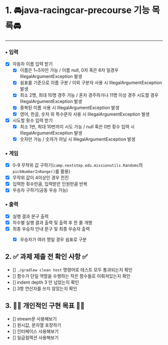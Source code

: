 # 1. 🚘java-racingcar-precourse 기능 목록🚘
---

### ▪️ 입력
- [x] 자동차 이름 입력 받기
    - [x] 이름은 1~5자만 가능 / 이름 null, 0자 혹은 6자 일경우 IllegalArgumentException 발생
    - [x] 쉼표를 기준으로 이름 구분 / 이외 구분자 사용 시 IllegalArgumentException 발생
    - [x] 최소 2명, 최대 10명 경주 가능 / 혼자 경주하거나 11명 이상 경주 시도할 경우 IllegalArgumentException 발생
    - [x] 중복된 이름 사용 시 IllegalArgumentException 발생
    - [x] 영어, 한글, 숫자 외 특수문자 사용 시 IllegalArgumentException 발생
- [x] 시도할 횟수 입력 받기
    - [x] 최소 1번, 최대 10번까지 시도 가능  / null 혹은 0번 횟수 입력 시 IllegalArgumentException 발생
    - [x] 숫자만 가능 / 숫자가 아닐 시 IllegalArgumentException 발생

### ▪️ 게임
- [x] 0-9 무작위 값 구하기(`camp.nextstep.edu.missionutils.Randoms`의 `pickNumberInRange()`를 활용)
- [x] 무작위 값이 4이상인 경우 전진
- [x] 입력한 횟수만큼, 입력받은 인원만큼 반복
- [x] 우승자 구하기(공동 우승 가능)

### ▪️ 출력
- [x] 실행 결과 문구 출력
- [x] 차수별 실행 결과 출력 및 출력 후 한 줄 개행
- [x] 최종 우승자 안내 문구 및 최종 우승자 출력
    -[x] 우승자가 여러 명일 경우 쉼표로 구분   


## 2. ✅ 과제 제출 전 확인 사항 ✅
- [] `./gradlew clean test` 명령어로 테스트 모두 통과되는지 확인
- [] 함수가 단일 역할을 수행하는 작은 함수들로 이뤄져있는지 확인
- [] indent depth 3 안 넘었는지 확인
- [] 3항 연산자를 쓰지 않았는지 확인

## 3. 👊🏻 개인적인 구현 목표 👊🏻
- [] stream문 사용해보기
- [] 원시값, 문자열 포장하기
- [] 인터페이스 사용해보기
- [] 일급컬렉션 사용해보기
